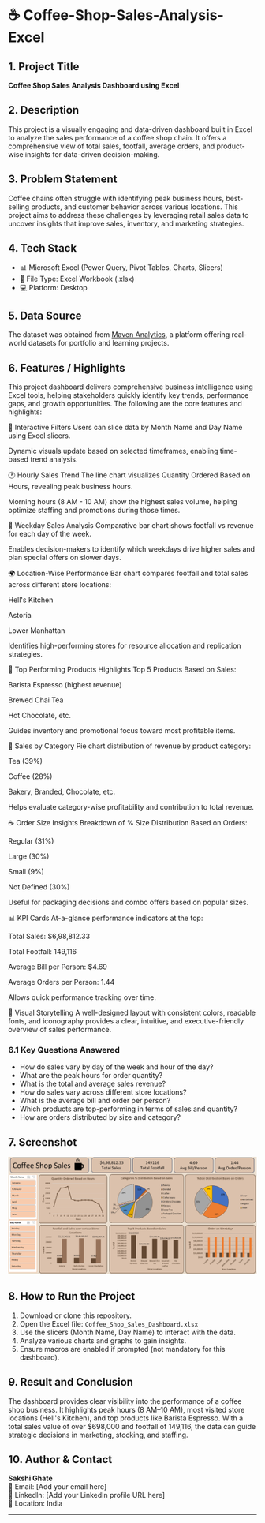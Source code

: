 # ☕ Coffee-Shop-Sales-Analysis-Excel

## 1. Project Title
**Coffee Shop Sales Analysis Dashboard using Excel**

## 2. Description
This project is a visually engaging and data-driven dashboard built in Excel to analyze the sales performance of a coffee shop chain. It offers a comprehensive view of total sales, footfall, average orders, and product-wise insights for data-driven decision-making.

## 3. Problem Statement
Coffee chains often struggle with identifying peak business hours, best-selling products, and customer behavior across various locations. This project aims to address these challenges by leveraging retail sales data to uncover insights that improve sales, inventory, and marketing strategies.

## 4. Tech Stack
- 📊 Microsoft Excel (Power Query, Pivot Tables, Charts, Slicers)
- 📁 File Type: Excel Workbook (.xlsx)
- 💻 Platform: Desktop

## 5. Data Source
The dataset was obtained from [Maven Analytics](https://www.mavenanalytics.io/), a platform offering real-world datasets for portfolio and learning projects.

## 6. Features / Highlights
This project dashboard delivers comprehensive business intelligence using Excel tools, helping stakeholders quickly identify key trends, performance gaps, and growth opportunities. The following are the core features and highlights:

📌 Interactive Filters
Users can slice data by Month Name and Day Name using Excel slicers.

Dynamic visuals update based on selected timeframes, enabling time-based trend analysis.

🕐 Hourly Sales Trend
The line chart visualizes Quantity Ordered Based on Hours, revealing peak business hours.

Morning hours (8 AM - 10 AM) show the highest sales volume, helping optimize staffing and promotions during those times.

📅 Weekday Sales Analysis
Comparative bar chart shows footfall vs revenue for each day of the week.

Enables decision-makers to identify which weekdays drive higher sales and plan special offers on slower days.

🌍 Location-Wise Performance
Bar chart compares footfall and total sales across different store locations:

Hell's Kitchen

Astoria

Lower Manhattan

Identifies high-performing stores for resource allocation and replication strategies.

💸 Top Performing Products
Highlights Top 5 Products Based on Sales:

Barista Espresso (highest revenue)

Brewed Chai Tea

Hot Chocolate, etc.

Guides inventory and promotional focus toward most profitable items.

🧾 Sales by Category
Pie chart distribution of revenue by product category:

Tea (39%)

Coffee (28%)

Bakery, Branded, Chocolate, etc.

Helps evaluate category-wise profitability and contribution to total revenue.

☕ Order Size Insights
Breakdown of % Size Distribution Based on Orders:

Regular (31%)

Large (30%)

Small (9%)

Not Defined (30%)

Useful for packaging decisions and combo offers based on popular sizes.

📊 KPI Cards
At-a-glance performance indicators at the top:

Total Sales: $6,98,812.33

Total Footfall: 149,116

Average Bill per Person: $4.69

Average Orders per Person: 1.44

Allows quick performance tracking over time.

📌 Visual Storytelling
A well-designed layout with consistent colors, readable fonts, and iconography provides a clear, intuitive, and executive-friendly overview of sales performance.

### 6.1 Key Questions Answered
- How do sales vary by day of the week and hour of the day?
- What are the peak hours for order quantity?
- What is the total and average sales revenue?
- How do sales vary across different store locations?
- What is the average bill and order per person?
- Which products are top-performing in terms of sales and quantity?
- How are orders distributed by size and category?

## 7. Screenshot

![Coffee Shop Sales Dashboard](https://github.com/SakshiGhate/coffee-shop-sales-analysis-excel/blob/main/Coffee%20Shop%20Sales.png)

## 8. How to Run the Project
1. Download or clone this repository.
2. Open the Excel file: `Coffee_Shop_Sales_Dashboard.xlsx`
3. Use the slicers (Month Name, Day Name) to interact with the data.
4. Analyze various charts and graphs to gain insights.
5. Ensure macros are enabled if prompted (not mandatory for this dashboard).

## 9. Result and Conclusion
The dashboard provides clear visibility into the performance of a coffee shop business. It highlights peak hours (8 AM–10 AM), most visited store locations (Hell's Kitchen), and top products like Barista Espresso. With a total sales value of over $698,000 and footfall of 149,116, the data can guide strategic decisions in marketing, stocking, and staffing.

## 10. Author & Contact
**Sakshi Ghate**  
📧 Email: [Add your email here]  
🔗 LinkedIn: [Add your LinkedIn profile URL here]  
📍 Location: India

---

